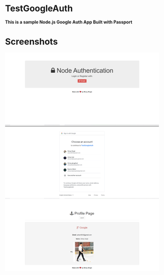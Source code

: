 # TestGoogleAuth
**This is a sample Node.js Google Auth App Built with Passport**
# Screenshots
![Image_home](capture.PNG)
![Image_googleLogin](capture1.PNG)
![Image_profile](capture2.PNG)

